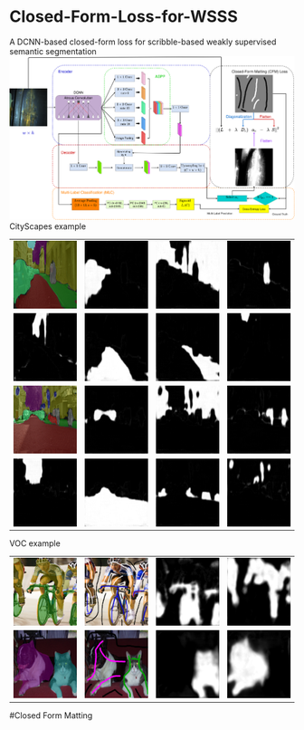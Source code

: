# Closed-Form-Loss-for-WSSS
A DCNN-based closed-form loss for scribble-based weakly supervised semantic segmentation
![alt text](https://github.com/yaokmallorca/Closed-Form-Loss-for-WSSS/blob/master/imgs/closed-form-segmentation.png?raw=true)
CityScapes example

<table>
  <tr>
    <td> <img src="https://github.com/yaokmallorca/Closed-Form-Loss-for-WSSS/blob/master/imgs/results_cityscape_erfurt_000040_000019_leftImg8bit.png" width=200 height=120 ></td>
    <td><img src="https://github.com/yaokmallorca/Closed-Form-Loss-for-WSSS/blob/master/imgs/results_cityscape_erfurt_000040_000019_leftImg8bit_alpha_car.png" width=200 height=120></td>
    <td><img src="https://github.com/yaokmallorca/Closed-Form-Loss-for-WSSS/blob/master/imgs/results_cityscape_erfurt_000040_000019_leftImg8bit_alpha_construction.png" width=200 height=120></td>
    <td><img src="https://github.com/yaokmallorca/Closed-Form-Loss-for-WSSS/blob/master/imgs/results_cityscape_erfurt_000040_000019_leftImg8bit_alpha_person.png" width=200 height=120></td>
   </tr>
  <tr>
    <td> <img src="https://github.com/yaokmallorca/Closed-Form-Loss-for-WSSS/blob/master/imgs/results_cityscape_erfurt_000040_000019_leftImg8bit_alpha_plant.png" width=200 height=120 ></td>
    <td><img src="https://github.com/yaokmallorca/Closed-Form-Loss-for-WSSS/blob/master/imgs/results_cityscape_erfurt_000040_000019_leftImg8bit_alpha_road.png" width=200 height=120></td>
    <td><img src="https://github.com/yaokmallorca/Closed-Form-Loss-for-WSSS/blob/master/imgs/results_cityscape_erfurt_000040_000019_leftImg8bit_alpha_sidewalk.png" width=200 height=120></td>
    <td><img src="https://github.com/yaokmallorca/Closed-Form-Loss-for-WSSS/blob/master/imgs/results_cityscape_erfurt_000040_000019_leftImg8bit_alpha_sky.png" width=200 height=120></td>
    </tr>
  
  <tr>
    <td> <img src="https://github.com/yaokmallorca/Closed-Form-Loss-for-WSSS/blob/master/imgs/results_cityscape_hamburg_000000_048750_leftImg8bit.png" width=200 height=120 ></td>
    <td><img src="https://github.com/yaokmallorca/Closed-Form-Loss-for-WSSS/blob/master/imgs/results_cityscape_hamburg_000000_048750_leftImg8bit_alpha_car.png" width=200 height=120></td>
    <td><img src="https://github.com/yaokmallorca/Closed-Form-Loss-for-WSSS/blob/master/imgs/results_cityscape_hamburg_000000_048750_leftImg8bit_alpha_construction.png" width=200 height=120></td>
    <td><img src="https://github.com/yaokmallorca/Closed-Form-Loss-for-WSSS/blob/master/imgs/results_cityscape_hamburg_000000_048750_leftImg8bit_alpha_person.png" width=200 height=120></td>
   </tr>
  <tr>
    <td> <img src="https://github.com/yaokmallorca/Closed-Form-Loss-for-WSSS/blob/master/imgs/results_cityscape_hamburg_000000_048750_leftImg8bit_alpha_plant.png" width=200 height=120 ></td>
    <td><img src="https://github.com/yaokmallorca/Closed-Form-Loss-for-WSSS/blob/master/imgs/results_cityscape_hamburg_000000_048750_leftImg8bit_alpha_road.png" width=200 height=120></td>
    <td><img src="https://github.com/yaokmallorca/Closed-Form-Loss-for-WSSS/blob/master/imgs/results_cityscape_hamburg_000000_048750_leftImg8bit_alpha_sidewalk.png" width=200 height=120></td>
    <td><img src="https://github.com/yaokmallorca/Closed-Form-Loss-for-WSSS/blob/master/imgs/results_cityscape_hamburg_000000_048750_leftImg8bit_alpha_sign.png" width=200 height=120></td>
    </tr>
</table>

VOC example
<table>
  <tr>
    <td> <img src="https://github.com/yaokmallorca/Closed-Form-Loss-for-WSSS/blob/master/imgs/results_voc_2007_000129.png" width=200 height=120 ></td>
    <td><img src="https://github.com/yaokmallorca/Closed-Form-Loss-for-WSSS/blob/master/imgs/results_voc_2007_000129_scr.png" width=200 height=120></td>
    <td><img src="https://github.com/yaokmallorca/Closed-Form-Loss-for-WSSS/blob/master/imgs/results_voc_2007_000129_alpha_bike.png" width=200 height=120></td>
    <td><img src="https://github.com/yaokmallorca/Closed-Form-Loss-for-WSSS/blob/master/imgs/results_voc_2007_000129_alpha_person.png" width=200 height=120></td>
   </tr>
  <tr>
    <td> <img src="https://github.com/yaokmallorca/Closed-Form-Loss-for-WSSS/blob/master/imgs/results_voc_2007_001763.png" width=200 height=120 ></td>
    <td><img src="https://github.com/yaokmallorca/Closed-Form-Loss-for-WSSS/blob/master/imgs/results_voc_2007_001763_scr.png" width=200 height=120></td>
    <td><img src="https://github.com/yaokmallorca/Closed-Form-Loss-for-WSSS/blob/master/imgs/results_voc_2007_001763_alpha_cat.png" width=200 height=120></td>
    <td><img src="https://github.com/yaokmallorca/Closed-Form-Loss-for-WSSS/blob/master/imgs/results_voc_2007_001763_alpha_dog.png" width=200 height=120></td>
   </tr>
 
  </table>
  
#Closed Form Matting
